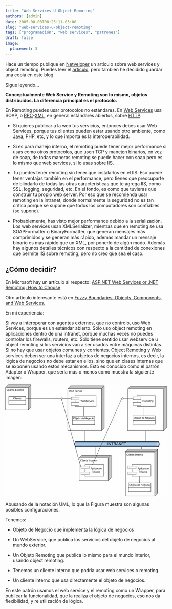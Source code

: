 ```yaml
---
title: "Web Services U Object Remoting"
authors: [admin]
date: 2005-08-03T08:25:11-03:00
slug: "web-services-u-object-remoting"
tags: ["programación", "web services", "patrones"]
draft: false
image:
  placement: 3
---
```


Hace un tiempo publique en [Netveloper](http://www.netveloper.com/) un
artículo sobre web services y object remoting. Puedes leer el
[artículo](http://www.netveloper.com/contenido.aspx?IDP=0&IDC=195), pero
también he decidido guardar una copia en este blog.

Sigue leyendo\...

**Conceptualmente Web Service y Remoting son lo mismo, objetos
distribuidos. La diferencia principal es el protocolo.**

En Remoting puedes usar protocolos no estándares. 
En [Web Services](https://en.wikipedia.org/wiki/Web_service) 
usa SOAP, o [RPC](https://en.wikipedia.org/wiki/Remote_procedure_call)-[XML](https://en.wikipedia.org/wiki/XML), en general estándares abiertos, sobre
[HTTP](http://en.wikipedia.org/wiki/Hypertext_Transfer_Protocol).

-   Si quieres publicar a la web tus servicios, entonces debes usar Web
    Services, porque tus clientes pueden estar usando otro ambiente,
    como [Java](https://java.sun.com), PHP, etc, y lo que importa es la
    interoperabilidad.

-   Si es para manejo interno, el remoting puede tener mejor performance
    si usas como otros protocolos, que usen TCP y manejen binarios, en
    vez de soap, de todas maneras remoting se puede hacer con soap pero
    es lo mismo que web services, si lo usas sobre IIS.

-   Tu puedes tener remoting sin tener que instalarlos en el IIS. Eso
    puede tener ventajas también en el performance, pero tienes que
    preocuparte de blindarlo de todas las otras caracteristicas que te
    agrega IIS, como SSL, logging, seguridad, etc. En el fondo, es como
    que tuvieras que construir tu propio web server. Por eso que se
    recomienda usar remoting en la intranet, donde normalmente la
    seguridad no es tan crítica porque se supone que todos los
    computadores son confiables (se supone).

-   Probablemente, has visto mejor performance debido a la
    serialización. Los web services usan XMLSerializer, mientras que en
    remoting se usa SOAPFormatter o BinaryFormatter, que generan
    mensajes más comprimidos y se generan más rápido, además mandar un
    mensaje binario es más rápido que un XML, por ponerlo de algún modo.
    Además hay algunos detalles técnicos con respecto a la cantidad de
    conexiones que permite IIS sobre remoting, pero no creo que sea el
    caso.

## **¿Cómo decidir?**

En Microsoft hay un artículo al respecto: 
[ASP.NET Web Services or .NET Remoting: How to Choose](http://msdn.microsoft.com/library/default.asp?url=/library/en-us/dnbda/html/bdadotnetarch16.asp)

Otro artículo interesante está en 
[Fuzzy Boundaries: Objects, Components, and Web Services.](http://www.acmqueue.org/modules.php?name=Content&pa=showpage&pid=246)

En mi experiencia:

Si voy a interoperar con agentes externos, que no controlo, uso Web
Services, porque es un estándar abierto.
Sólo uso object remoting en aplicaciones dentro de una intranet, porque
muchas veces no puedes controlar los firewalls, routers, etc.
Sólo tiene sentido usar webservice u object remoting si los servicios
van a ser usados entre máquinas distintas. Si no hay que usar objetos
comunes y corrientes.
Object Remoting y Web services deben ser una interfaz a objetos de
negocios internos, es decir, la lógica de negocios no debe estar en
ellos, sino que en clases internas que se exponen usando estos
mecanismos. Esto es conocido como el patrón Adapter o Wrapper, que sería
más o menos como muestra la siguiente imagen:

![modelo.gif](modelo.gif)

Abusando de la notación UML, lo que la Figura muestra son algunas
posibles configuraciones.

Tenemos:

- Objeto de Negocio que implementa la lógica de negocios

- Un WebService, que publica los servicios del objeto de negocios al mundo
exterior.

- Un Objeto Remoting que publica lo mismo para el mundo interior, usando
object remoting.

- Tenemos un cliente interno que podría usar web services o remoting.

- Un cliente interno que usa directamente el objeto de negocios.

En este patrón usamos el web service y el remoting como un Wrapper, para
publicar la funcionalidad, que la realiza el objeto de negocios, eso nos
da flexibilidad, y re utilización de lógica.
